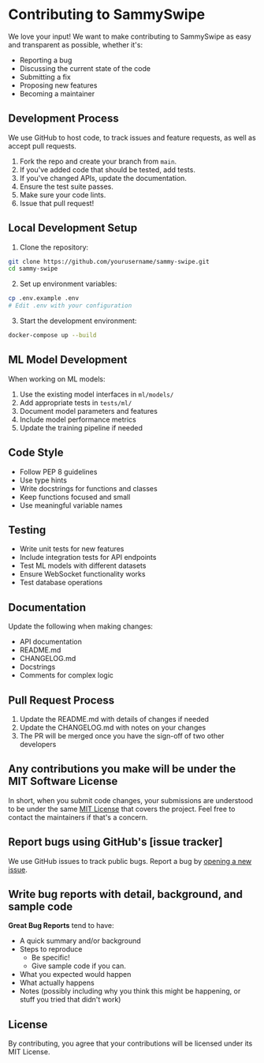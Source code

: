 # Contributing to SammySwipe

We love your input! We want to make contributing to SammySwipe as easy and transparent as possible, whether it's:

- Reporting a bug
- Discussing the current state of the code
- Submitting a fix
- Proposing new features
- Becoming a maintainer

## Development Process
We use GitHub to host code, to track issues and feature requests, as well as accept pull requests.

1. Fork the repo and create your branch from `main`.
2. If you've added code that should be tested, add tests.
3. If you've changed APIs, update the documentation.
4. Ensure the test suite passes.
5. Make sure your code lints.
6. Issue that pull request!

## Local Development Setup

1. Clone the repository:
```bash
git clone https://github.com/yourusername/sammy-swipe.git
cd sammy-swipe
```

2. Set up environment variables:
```bash
cp .env.example .env
# Edit .env with your configuration
```

3. Start the development environment:
```bash
docker-compose up --build
```

## ML Model Development

When working on ML models:

1. Use the existing model interfaces in `ml/models/`
2. Add appropriate tests in `tests/ml/`
3. Document model parameters and features
4. Include model performance metrics
5. Update the training pipeline if needed

## Code Style

- Follow PEP 8 guidelines
- Use type hints
- Write docstrings for functions and classes
- Keep functions focused and small
- Use meaningful variable names

## Testing

- Write unit tests for new features
- Include integration tests for API endpoints
- Test ML models with different datasets
- Ensure WebSocket functionality works
- Test database operations

## Documentation

Update the following when making changes:

- API documentation
- README.md
- CHANGELOG.md
- Docstrings
- Comments for complex logic

## Pull Request Process

1. Update the README.md with details of changes if needed
2. Update the CHANGELOG.md with notes on your changes
3. The PR will be merged once you have the sign-off of two other developers

## Any contributions you make will be under the MIT Software License
In short, when you submit code changes, your submissions are understood to be under the same [MIT License](http://choosealicense.com/licenses/mit/) that covers the project. Feel free to contact the maintainers if that's a concern.

## Report bugs using GitHub's [issue tracker]
We use GitHub issues to track public bugs. Report a bug by [opening a new issue]().

## Write bug reports with detail, background, and sample code

**Great Bug Reports** tend to have:

- A quick summary and/or background
- Steps to reproduce
  - Be specific!
  - Give sample code if you can.
- What you expected would happen
- What actually happens
- Notes (possibly including why you think this might be happening, or stuff you tried that didn't work)

## License
By contributing, you agree that your contributions will be licensed under its MIT License. 